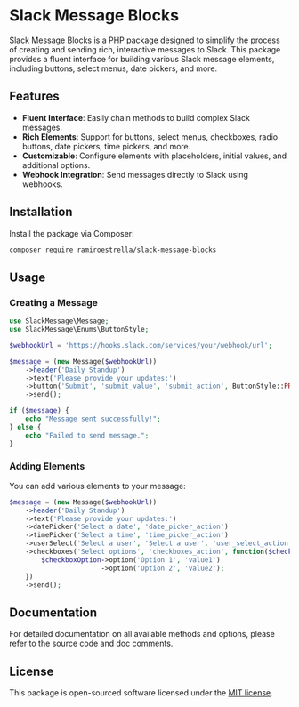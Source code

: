 # Slack Message Blocks

 Slack Message Blocks is a PHP package designed to simplify the process of creating and sending rich, interactive messages to Slack. This package provides a fluent interface for building various Slack message elements, including buttons, select menus, date pickers, and more.

## Features

- **Fluent Interface**: Easily chain methods to build complex Slack messages.
- **Rich Elements**: Support for buttons, select menus, checkboxes, radio buttons, date pickers, time pickers, and more.
- **Customizable**: Configure elements with placeholders, initial values, and additional options.
- **Webhook Integration**: Send messages directly to Slack using webhooks.

## Installation

Install the package via Composer:

```bash
composer require ramiroestrella/slack-message-blocks
```

## Usage

### Creating a Message

```php
use SlackMessage\Message;
use SlackMessage\Enums\ButtonStyle;

$webhookUrl = 'https://hooks.slack.com/services/your/webhook/url';

$message = (new Message($webhookUrl))
    ->header('Daily Standup')
    ->text('Please provide your updates:')
    ->button('Submit', 'submit_value', 'submit_action', ButtonStyle::PRIMARY)
    ->send();

if ($message) {
    echo "Message sent successfully!";
} else {
    echo "Failed to send message.";
}
```

### Adding Elements

You can add various elements to your message:

```php
$message = (new Message($webhookUrl))
    ->header('Daily Standup')
    ->text('Please provide your updates:')
    ->datePicker('Select a date', 'date_picker_action')
    ->timePicker('Select a time', 'time_picker_action')
    ->userSelect('Select a user', 'Select a user', 'user_select_action')
    ->checkboxes('Select options', 'checkboxes_action', function($checkboxOption) {
        $checkboxOption->option('Option 1', 'value1')
                       ->option('Option 2', 'value2');
    })
    ->send();
```

## Documentation

For detailed documentation on all available methods and options, please refer to the source code and doc comments.

## License

This package is open-sourced software licensed under the [MIT license](https://opensource.org/licenses/MIT).
